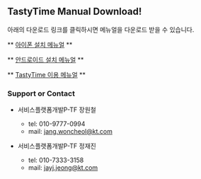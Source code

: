 ## TastyTime Manual Download!

아래의 다운로드 링크를 클릭하시면 메뉴얼을 다운로드 받을 수 있습니다.

** [아이폰 설치 메뉴얼](https://github.com/hizorro88/TastyTime/edit/master/index.md) **

** [안드로이드 설치 메뉴얼](https://github.com/hizorro88/TastyTime/edit/master/index.md) **

** [TastyTime 이용 메뉴얼](https://github.com/hizorro88/TastyTime/edit/master/index.md) **

### Support or Contact

* 서비스플랫폼개발P-TF 장원철
  - tel: 010-9777-0994
  - mail: jang.woncheol@kt.com

* 서비스플랫폼개발P-TF 정재진
  - tel: 010-7333-3158
  - mail: jayj.jeong@kt.com

<!-- ### Thanks to -->